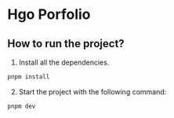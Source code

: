 # Hgo Porfolio

## How to run the project?

1. Install all the dependencies.

```bash
pnpm install
```

2. Start the project with the following command:

```bash
pnpm dev
```
